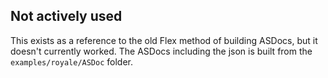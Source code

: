 ## Not actively used

This exists as a reference to the old Flex method of building ASDocs, but it doesn't currently worked. The ASDocs including the json is built from the `examples/royale/ASDoc` folder.